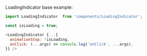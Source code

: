 LoadingIndicator base example:

```js
import LoadingIndicator  from 'components/LoadingIndicator';

const isLoading = true;

<LoadingIndicator {...{
  animationStop: !isLoading,
  onClick: (...args) => console.log('onClick', ...args),
}} />
```
